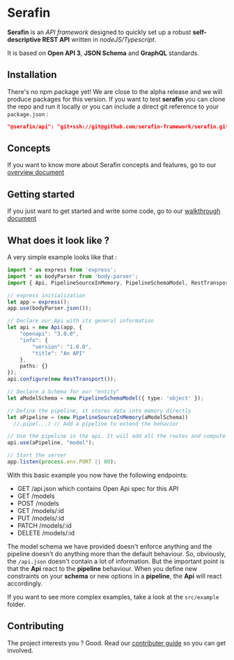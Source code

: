 # Serafin

**Serafin** is an *API framework* designed to quickly set up a robust **self-descriptive REST API** written in *nodeJS/Typescript*.

It is based on **Open API 3**, **JSON Schema** and **GraphQL** standards.

## Installation
There's no npm package yet! We are close to the alpha release and we will produce packages for this version.
If you want to test **serafin** you can clone the repo and run it locally or you can include a direct git reference to your ```package.json``` :

```json
"@serafin/api": "git+ssh://git@github.com/serafin-framework/serafin.git"
```

## Concepts

If you want to know more about Serafin concepts and features, go to our [overview document](./misc/doc/OVERVIEW.md)

## Getting started

If you just want to get started and write some code, go to our [walkthrough document](./misc/doc/WALKTHROUGH.md)

## What does it look like ?

A very simple example looks like that :

```typescript
import * as express from 'express';
import * as bodyParser from 'body-parser';
import { Api, PipelineSourceInMemory, PipelineSchemaModel, RestTransport } from '@serafin/api';

// express initialization
let app = express();
app.use(bodyParser.json());

// Declare our Api with its general information
let api = new Api(app, {
    "openapi": "3.0.0",
    "info": {
        "version": "1.0.0",
        "title": "An API"
    },
    paths: {}
});
api.configure(new RestTransport());

// Declare a Schema for our "entity"
let aModelSchema = new PipelineSchemaModel({ type: 'object' });

// Define the pipeline, it stores data into memory directly
let aPipeline = (new PipelineSourceInMemory(aModelSchema))
  //.pipe(...) // Add a pipeline to extend the behavior

// Use the pipeline in the api. It will add all the routes and compute Open Api spec
api.use(aPipeline, "model");

// Start the server
app.listen(process.env.PORT || 80);
```

With this basic example you now have the following endpoints:

- GET /api.json which contains Open Api spec for this API
- GET /models
- POST /models
- GET /models/:id
- PUT /models/:id
- PATCH /models/:id
- DELETE /models/:id

The model schema we have provided doesn't enforce anything and the pipeline doesn't do anything more than the default behaviour. So, obviously, the ```/api.json``` doesn't contain a lot of information. But the important point is that the **Api** react to the **pipeline** behaviour. When you define new constraints on your **schema** or new options in a **pipeline**, the **Api** will react accordingly.

If you want to see more complex examples, take a look at the ```src/example``` folder.


## Contributing

The project interests you ? Good. Read our [contributer guide](./CONTRIBUTING.md) so you can get involved.






